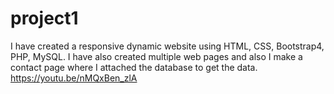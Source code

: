 # project1
I have created a responsive dynamic website using HTML, CSS, Bootstrap4, PHP, MySQL. I have also created multiple web pages and also I make a contact page where I attached the database to get the data.
https://youtu.be/nMQxBen_zlA
